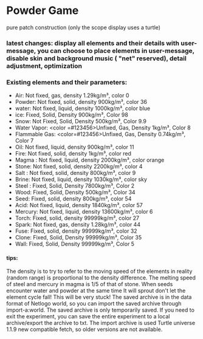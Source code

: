 # Powder Game
pure patch construction (only the scope display uses a turtle) 

### latest changes: display all elements and their details with user-message, you can choose to place elements in user-message, disable skin and background music ( "net" reserved), detail adjustment, optimization

### Existing elements and their parameters: 
- Air: Not fixed, gas, density 1.29kg/m³, color 0
- Powder: Not fixed, solid, density 900kg/m³, color 36
- water: Not fixed, liquid, density 1000kg/m³, color blue
- ice: Fixed, Solid, Density 900kg/m³, Color 98
- Snow: Not Fixed, Solid, Density 500kg/m³, Color 9.9 
- Water Vapor: <color =#123456>Unfixed, Gas, Density 1kg/m³, Color 8
- Flammable Gas: <color=#123456>Unfixed, Gas, Density 0.74kg/m³, Color 7
- Oil: Not fixed, liquid, density 900kg/m³, color 11
- Fire: Not fixed, solid, density 1kg/m³, color red
- Magma : Not fixed, liquid, density 2000kg/m³, color orange 
- Stone: Not fixed, solid, density 2200kg/m³, color 4
- Salt : Not fixed, solid, density 800kg/m³, color 9
- Brine: Not fixed, liquid, density 1030kg/m³, color sky
- Steel : Fixed, Solid, Density 7800kg/m³, Color 2
- Wood: Fixed, Solid, Density 500kg/m³, Color 34
- Seed: Fixed, solid, density 800kg/m³, color 54
- Acid: Not fixed, liquid, density 1840kg/m³, color 57
- Mercury: Not fixed, liquid, density 13600kg/m³, color 6
- Torch: Fixed, solid, density 99999kg/m³, color 27 
- Spark: Not fixed, gas, density 1.28kg/m³, color 44 
- Fuse: Fixed, solid, density 99999kg/m³, color 32
- Clone: Fixed, Solid, Density 99999kg/m³, Color 35
- Wall: Fixed, Solid, Density 99999kg/m³, Color 5

#### tips:
The density is to try to refer to the moving speed of the elements in reality (random range) is proportional to the density difference. 
The melting speed of steel and mercury in magma is 1/5 of that of stone. 
When seeds encounter water and powder at the same time It will sprout 
don't let the element cycle fall! This will be very stuck! 
The saved archive is in the data format of Netlogo world, so you can import the saved archive through import-a:world. 
The saved archive is only temporarily saved. 
If you need to exit the experiment, you can save the entire experiment to a local archive/export the archive to txt. 
The import archive is used Turtle universe 1.1.9 new compatible fetch, so older versions are not available.
